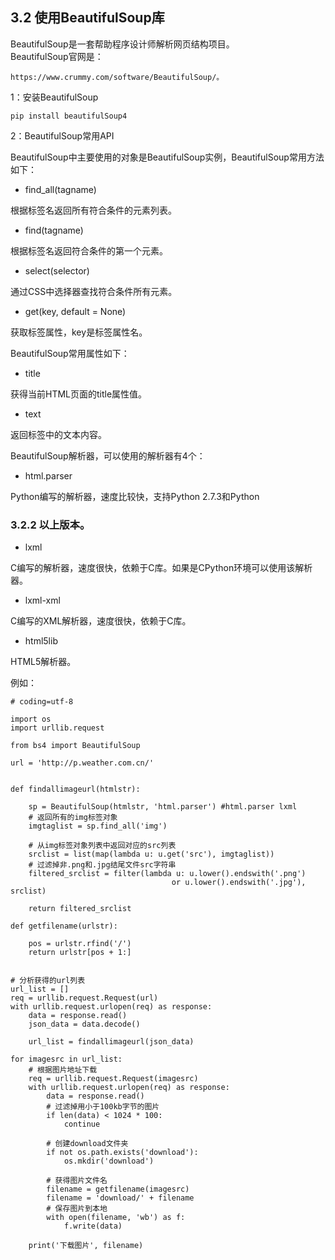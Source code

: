 ## 3.2 使用BeautifulSoup库

BeautifulSoup是一套帮助程序设计师解析网页结构项目。  
BeautifulSoup官网是：  

    https://www.crummy.com/software/BeautifulSoup/。

1：安装BeautifulSoup

    pip install beautifulSoup4

2：BeautifulSoup常用API

BeautifulSoup中主要使用的对象是BeautifulSoup实例，BeautifulSoup常用方法如下：  

* find_all(tagname)

根据标签名返回所有符合条件的元素列表。

* find(tagname)

根据标签名返回符合条件的第一个元素。

* select(selector)

通过CSS中选择器查找符合条件所有元素。

* get(key, default = None)

获取标签属性，key是标签属性名。

BeautifulSoup常用属性如下：  

* title

获得当前HTML页面的title属性值。

* text

返回标签中的文本内容。

BeautifulSoup解析器，可以使用的解析器有4个：

* html.parser

Python编写的解析器，速度比较快，支持Python 2.7.3和Python 

### 3.2.2 以上版本。

* lxml

C编写的解析器，速度很快，依赖于C库。如果是CPython环境可以使用该解析器。

* lxml-xml

C编写的XML解析器，速度很快，依赖于C库。

* html5lib

HTML5解析器。

例如：

    # coding=utf-8

    import os
    import urllib.request

    from bs4 import BeautifulSoup

    url = 'http://p.weather.com.cn/'


    def findallimageurl(htmlstr):

        sp = BeautifulSoup(htmlstr, 'html.parser') #html.parser lxml
        # 返回所有的img标签对象
        imgtaglist = sp.find_all('img')

        # 从img标签对象列表中返回对应的src列表
        srclist = list(map(lambda u: u.get('src'), imgtaglist))
        # 过滤掉非.png和.jpg结尾文件src字符串
        filtered_srclist = filter(lambda u: u.lower().endswith('.png')
                                        or u.lower().endswith('.jpg'), srclist)

        return filtered_srclist

    def getfilename(urlstr):

        pos = urlstr.rfind('/')
        return urlstr[pos + 1:]


    # 分析获得的url列表
    url_list = []
    req = urllib.request.Request(url)
    with urllib.request.urlopen(req) as response:
        data = response.read()
        json_data = data.decode()

        url_list = findallimageurl(json_data)

    for imagesrc in url_list:
        # 根据图片地址下载
        req = urllib.request.Request(imagesrc)
        with urllib.request.urlopen(req) as response:
            data = response.read()
            # 过滤掉用小于100kb字节的图片
            if len(data) < 1024 * 100:
                continue

            # 创建download文件夹
            if not os.path.exists('download'):
                os.mkdir('download')

            # 获得图片文件名
            filename = getfilename(imagesrc)
            filename = 'download/' + filename
            # 保存图片到本地
            with open(filename, 'wb') as f:
                f.write(data)

        print('下载图片', filename)
